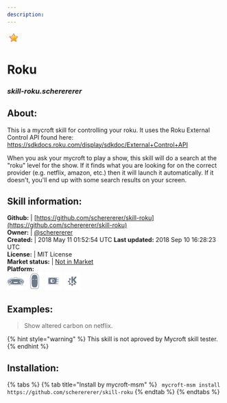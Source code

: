 ```yaml
---    
description:   
---    
```

![](../.gitbook/assets/star.png)  
# Roku  
### _skill-roku.scherererer_  
## About:  
This is a mycroft skill for controlling your roku. It uses the Roku External Control API found here: https://sdkdocs.roku.com/display/sdkdoc/External+Control+API

When you ask your mycroft to play a show, this skill will do a search at the "roku" level for the show. If it finds what you are looking for on the correct provider (e.g. netflix, amazon, etc.) then it will launch it automatically. If it doesn't, you'll end up with some search results on your screen.

## Skill information:  
**Github:** | [https://github.com/scherererer/skill-roku](https://github.com/scherererer/skill-roku)  
**Owner:** | [@scherererer](https://github.com/scherererer)  
**Created:** | 2018 May 11 01:52:54 UTC  **Last updated:** 2018 Sep 10 16:28:23 UTC  
**License:** | MIT License  
**Market status:** | [Not in Market](https://market.mycroft.ai/skill/)  
**Platform:**  
 ![](../.gitbook/assets/mark-1-icon.png)  ![](../.gitbook/assets/mark-2-icon.png)  ![](../.gitbook/assets/picroft-icon.png)  ![](../.gitbook/assets/kde.png)   
## Examples:  
> Show altered carbon on netflix.  
  
{% hint style="warning" %}
This skill is not aproved by Mycroft skill tester.
{% endhint %}
    
## Installation:  
{% tabs %}
{% tab title="Install by mycroft-msm" %}
``` mycroft-msm install https://github.com/scherererer/skill-roku```
{% endtab %}
  {% endtabs %}
  